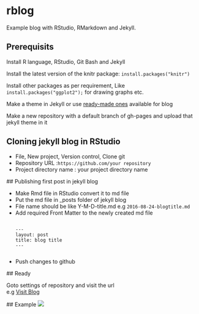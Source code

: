 # rblog
Example blog with RStudio, RMarkdown and Jekyll.

## Prerequisits
<p>Install R language, RStudio, Git Bash and Jekyll</p>
<p>Install the latest version of the knitr package: <code>install.packages("knitr")</code></p>
<p>Install other packages as per requirement, Like <code>install.packages("ggplot2");</code> for drawing graphs etc.</p>
<p>Make a theme in Jekyll or use <a target="_blank" href="http://jekyllthemes.org/">ready-made ones</a> available for blog</p>
<p>Make a new repository with a default branch of gh-pages and upload that jekyll theme in it</p>

## Cloning jekyll blog in RStudio
<ul>
 <li>File, New project, Version control, Clone git</li>
 <li>Repository URL :<code>https://github.com/your repository</code></li>
 <li>Project directory name : your project directory name</li>
</ul>
## Publishing first post in jekyll blog
<p>
<ul>
<li> Make Rmd file in RStudio convert it to md file</li>
<li> Put the md file in _posts folder of jekyll blog</li> 
<li>File name should be like Y-M-D-title.md  e.g <code>2016-08-24-blogtitle.md</code></li>
<li>Add required Front Matter to the newly created md file<br>
<code>
<pre>
---
layout: post
title: blog title
---
</pre>
</code>
</li>
<li>Push changes to github</li>
</ul>
</p>
## Ready
<p>Goto settings of repository and visit the url<br>
e.g <a href="https://project-spinoza.github.io/rblog/">Visit Blog</a>
</p>
## Example 
<img src="{{ site.baseurl }}/images/screenshot.png" />

